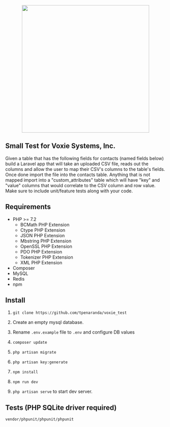 <p align="center"><img src="https://www.voxie.com/wp-content/uploads/elementor/thumbs/VOXIE-black-o1ol2ora2qld6vodwmsrb0qd5dj7ere5midef05xk8.png" width="400"></p>

## Small Test for Voxie Systems, Inc.

Given a table that has the following fields for contacts (named fields below) build a Laravel app that will
take an uploaded CSV file, reads out the columns and allow the user to map their CSV's columns  to the table's fields.
Once done import the file into the contacts table. Anything that is not mapped import into a "custom_attributes" table
which will have "key" and "value" columns that would correlate to the CSV column and row value.
Make sure to include unit/feature tests along with your code.

## Requirements

* PHP >= 7.2
    * BCMath PHP Extension
    * Ctype PHP Extension
    * JSON PHP Extension
    * Mbstring PHP Extension
    * OpenSSL PHP Extension
    * PDO PHP Extension
    * Tokenizer PHP Extension
    * XML PHP Extension
* Composer
* MySQL
* Redis
* npm

## Install

1. `git clone https://github.com/tpenaranda/voxie_test`

2. Create an empty mysql database.

3. Rename `.env.example` file to `.env` and configure DB values

4. `composer update`

5. `php artisan migrate`

6. `php artisan key:generate`

7. `npm install`

8. `npm run dev`

9. `php artisan serve` to start dev server.

## Tests (PHP SQLite driver required)

`vendor/phpunit/phpunit/phpunit`
